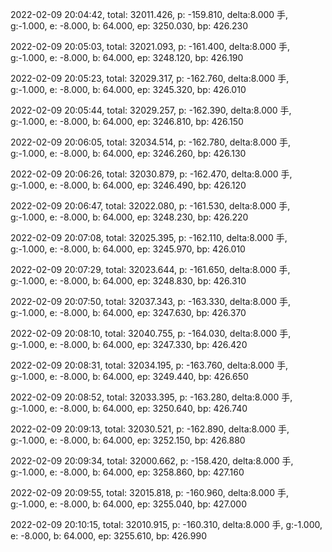 2022-02-09 20:04:42, total: 32011.426, p: -159.810, delta:8.000 手, g:-1.000, e: -8.000, b: 64.000, ep: 3250.030, bp: 426.230

2022-02-09 20:05:03, total: 32021.093, p: -161.400, delta:8.000 手, g:-1.000, e: -8.000, b: 64.000, ep: 3248.120, bp: 426.190

2022-02-09 20:05:23, total: 32029.317, p: -162.760, delta:8.000 手, g:-1.000, e: -8.000, b: 64.000, ep: 3245.320, bp: 426.010

2022-02-09 20:05:44, total: 32029.257, p: -162.390, delta:8.000 手, g:-1.000, e: -8.000, b: 64.000, ep: 3246.810, bp: 426.150

2022-02-09 20:06:05, total: 32034.514, p: -162.780, delta:8.000 手, g:-1.000, e: -8.000, b: 64.000, ep: 3246.260, bp: 426.130

2022-02-09 20:06:26, total: 32030.879, p: -162.470, delta:8.000 手, g:-1.000, e: -8.000, b: 64.000, ep: 3246.490, bp: 426.120

2022-02-09 20:06:47, total: 32022.080, p: -161.530, delta:8.000 手, g:-1.000, e: -8.000, b: 64.000, ep: 3248.230, bp: 426.220

2022-02-09 20:07:08, total: 32025.395, p: -162.110, delta:8.000 手, g:-1.000, e: -8.000, b: 64.000, ep: 3245.970, bp: 426.010

2022-02-09 20:07:29, total: 32023.644, p: -161.650, delta:8.000 手, g:-1.000, e: -8.000, b: 64.000, ep: 3248.830, bp: 426.310

2022-02-09 20:07:50, total: 32037.343, p: -163.330, delta:8.000 手, g:-1.000, e: -8.000, b: 64.000, ep: 3247.630, bp: 426.370

2022-02-09 20:08:10, total: 32040.755, p: -164.030, delta:8.000 手, g:-1.000, e: -8.000, b: 64.000, ep: 3247.330, bp: 426.420

2022-02-09 20:08:31, total: 32034.195, p: -163.760, delta:8.000 手, g:-1.000, e: -8.000, b: 64.000, ep: 3249.440, bp: 426.650

2022-02-09 20:08:52, total: 32033.395, p: -163.280, delta:8.000 手, g:-1.000, e: -8.000, b: 64.000, ep: 3250.640, bp: 426.740

2022-02-09 20:09:13, total: 32030.521, p: -162.890, delta:8.000 手, g:-1.000, e: -8.000, b: 64.000, ep: 3252.150, bp: 426.880

2022-02-09 20:09:34, total: 32000.662, p: -158.420, delta:8.000 手, g:-1.000, e: -8.000, b: 64.000, ep: 3258.860, bp: 427.160

2022-02-09 20:09:55, total: 32015.818, p: -160.960, delta:8.000 手, g:-1.000, e: -8.000, b: 64.000, ep: 3255.040, bp: 427.000

2022-02-09 20:10:15, total: 32010.915, p: -160.310, delta:8.000 手, g:-1.000, e: -8.000, b: 64.000, ep: 3255.610, bp: 426.990
